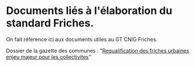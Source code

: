 # Documents liés à l'élaboration du standard Friches.

On fait référence ici aux documents utiles au GT CNIG Friches.

Dossier de la gazette des communes : "[Requalification des friches urbaines enjeu majeur pour les collectivites](https://www.lagazettedescommunes.com/dossiers/requalification-des-friches-urbaines-enjeu-majeur-pour-les-collectivites/)"


